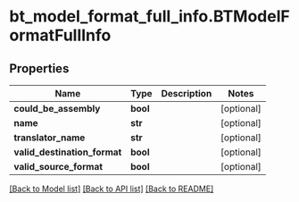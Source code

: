 # bt_model_format_full_info.BTModelFormatFullInfo

## Properties
Name | Type | Description | Notes
------------ | ------------- | ------------- | -------------
**could_be_assembly** | **bool** |  | [optional] 
**name** | **str** |  | [optional] 
**translator_name** | **str** |  | [optional] 
**valid_destination_format** | **bool** |  | [optional] 
**valid_source_format** | **bool** |  | [optional] 

[[Back to Model list]](../README.md#documentation-for-models) [[Back to API list]](../README.md#documentation-for-api-endpoints) [[Back to README]](../README.md)


